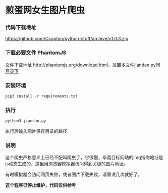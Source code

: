 # 煎蛋网女生图片爬虫
### 代码下载地址
https://github.com/Ccapton/python-stuff/archive/v1.0.3.zip
### 下载必要文件 PhantomJS
文件下载地址 http://phantomjs.org/download.html，放置本文件jiandan.py同目录下
### 安装环境
```python
pip3 install -r requirements.txt
```
### 执行
```python
python3 jiandan.py 
```
执行后输入图片保存目录的路径
### 说明
这个爬虫严格意义上已经不配叫爬虫了，它很慢，毕竟目标网站的img指向地址是js动态生成的，这里用浏览器模拟器访问得到关键的图片地址。

有时模拟器会访问网页失败，或者图片下载失败，请重试几次就好了。

**这个程序已停止维护，代码仅供参考**
